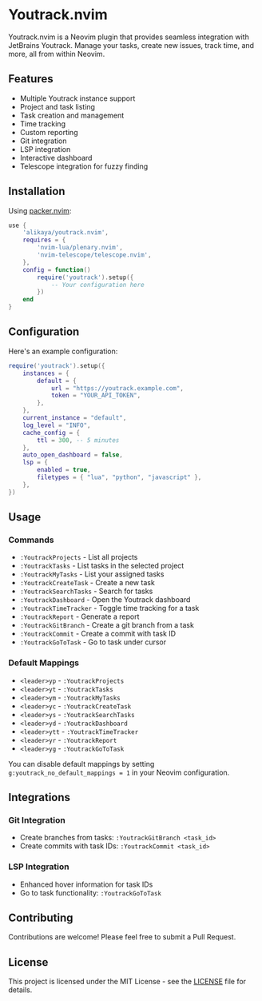# Youtrack.nvim

Youtrack.nvim is a Neovim plugin that provides seamless integration with JetBrains Youtrack. Manage your tasks, create new issues, track time, and more, all from within Neovim.

## Features

- Multiple Youtrack instance support
- Project and task listing
- Task creation and management
- Time tracking
- Custom reporting
- Git integration
- LSP integration
- Interactive dashboard
- Telescope integration for fuzzy finding

## Installation

Using [packer.nvim](https://github.com/wbthomason/packer.nvim):

```lua
use {
    'alikaya/youtrack.nvim',
    requires = {
        'nvim-lua/plenary.nvim',
        'nvim-telescope/telescope.nvim',
    },
    config = function()
        require('youtrack').setup({
            -- Your configuration here
        })
    end
}
```

## Configuration

Here's an example configuration:

```lua
require('youtrack').setup({
    instances = {
        default = {
            url = "https://youtrack.example.com",
            token = "YOUR_API_TOKEN",
        },
    },
    current_instance = "default",
    log_level = "INFO",
    cache_config = {
        ttl = 300, -- 5 minutes
    },
    auto_open_dashboard = false,
    lsp = {
        enabled = true,
        filetypes = { "lua", "python", "javascript" },
    },
})
```

## Usage

### Commands

- `:YoutrackProjects` - List all projects
- `:YoutrackTasks` - List tasks in the selected project
- `:YoutrackMyTasks` - List your assigned tasks
- `:YoutrackCreateTask` - Create a new task
- `:YoutrackSearchTasks` - Search for tasks
- `:YoutrackDashboard` - Open the Youtrack dashboard
- `:YoutrackTimeTracker` - Toggle time tracking for a task
- `:YoutrackReport` - Generate a report
- `:YoutrackGitBranch` - Create a git branch from a task
- `:YoutrackCommit` - Create a commit with task ID
- `:YoutrackGoToTask` - Go to task under cursor

### Default Mappings

- `<leader>yp` - `:YoutrackProjects`
- `<leader>yt` - `:YoutrackTasks`
- `<leader>ym` - `:YoutrackMyTasks`
- `<leader>yc` - `:YoutrackCreateTask`
- `<leader>ys` - `:YoutrackSearchTasks`
- `<leader>yd` - `:YoutrackDashboard`
- `<leader>ytt` - `:YoutrackTimeTracker`
- `<leader>yr` - `:YoutrackReport`
- `<leader>yg` - `:YoutrackGoToTask`

You can disable default mappings by setting `g:youtrack_no_default_mappings = 1` in your Neovim configuration.

## Integrations

### Git Integration

- Create branches from tasks: `:YoutrackGitBranch <task_id>`
- Create commits with task IDs: `:YoutrackCommit <task_id>`

### LSP Integration

- Enhanced hover information for task IDs
- Go to task functionality: `:YoutrackGoToTask`

## Contributing

Contributions are welcome! Please feel free to submit a Pull Request.

## License

This project is licensed under the MIT License - see the [LICENSE](LICENSE) file for details.
